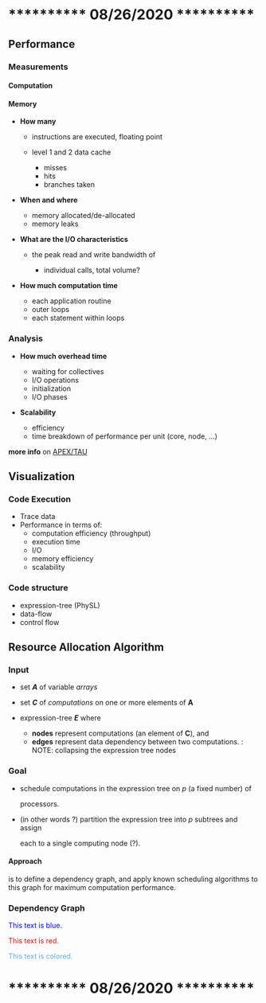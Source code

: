 # ********** 08/26/2020 **********

## Performance

### Measurements

#### Computation

#### Memory

* **How many**

   + instructions are executed, floating point
   + level 1 and 2 data cache 

      - misses
      - hits
      - branches taken

* **When and where**

   + memory allocated/de-allocated
   + memory leaks

* **What are the I/O characteristics**

   + the peak read and write bandwidth of

      - individual calls, total volume?

* **How much computation time**
  + each application routine
  + outer loops
  + each statement within loops

### Analysis

* **How much overhead time** 

   + waiting for collectives
   + I/O operations
   + initialization
   + I/O phases

* **Scalability**

  + efficiency
  + time breakdown of performance per unit (core, node, ...)

**more info** on [APEX/TAU](http://stellar.cct.lsu.edu/files/hpx_sc15/APEX_and_TAU_slides.pdf)

## Visualization

### Code Execution
* Trace data
* Performance in terms of:
  + computation efficiency (throughput)
  + execution time
  + I/O 
  + memory efficiency
  + scalability

### Code structure
- expression-tree (PhySL)
- data-flow
- control flow

## Resource Allocation Algorithm

### Input

* set _**A**_ of variable _arrays_
* set _**C**_ of _computations_ on one or more elements of  **A**
* expression-tree _**E**_ where

   - **nodes** represent computations (an element of **C**), and
   - **edges** represent data dependency between two computations.
: NOTE: collapsing the expression tree nodes

### Goal

* schedule computations in the expression tree on _p_ (a fixed number) of

  processors. 

* (in other words ?) partition the expression tree into _p_ subtrees and assign

  each to a single computing node (?).

#### Approach

is to define a dependency graph, and apply known scheduling algorithms to this
graph for maximum computation performance.

### Dependency Graph

<span style="color:blue"> This text is blue.</span>

<span style="color:red"> This text is red.</span> 

<span style="color:#59afe1"> This text is colored.</span>

# ********** 08/26/2020 **********

